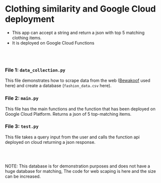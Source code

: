 # Clothing similarity and Google Cloud deployment
- This app can accept a string and return a json with top 5 matching clothing items.
- It is deployed on Google Cloud Functions

<br></br>

### File 1: `data_collection.py`
This file demonstrates how to scrape data from the web ([Bewakoof](https://www.bewakoof.com/) used here) and create a database (`fashion_data.csv` here).


### File 2: `main.py`
This file has the main functions and the function that has been deployed on Google Cloud Platform. Returns a json of 5 top-matching items.


### File 3: `test.py`
This file takes a query input from the user and calls the function api deployed on cloud returning a json response.

<br></br>

NOTE: This database is for demonstration purposes and does not have a huge database for matching, The code for web scaping is here and the size can be increased.